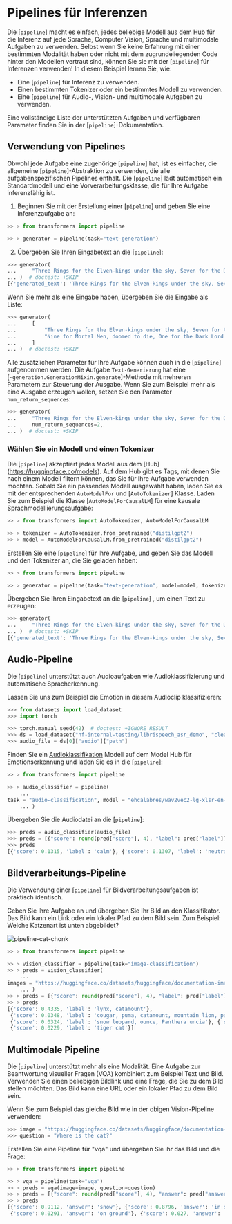 <!--Copyright 2022 The HuggingFace Team. All rights reserved.

Licensed under the Apache License, Version 2.0 (the "License"); you may not use this file except in compliance with
the License. You may obtain a copy of the License at

http://www.apache.org/licenses/LICENSE-2.0

Unless required by applicable law or agreed to in writing, software distributed under the License is distributed on
an "AS IS" BASIS, WITHOUT WARRANTIES OR CONDITIONS OF ANY KIND, either express or implied. See the License for the
specific language governing permissions and limitations under the License.

⚠️ Note that this file is in Markdown but contain specific syntax for our doc-builder (similar to MDX) that may not be
rendered properly in your Markdown viewer.

-->

# Pipelines für Inferenzen

Die [`pipeline`] macht es einfach, jedes beliebige Modell aus dem [Hub](https://huggingface.co/models) für die Inferenz auf jede Sprache, Computer Vision, Sprache und multimodale Aufgaben zu verwenden. Selbst wenn Sie keine Erfahrung mit einer bestimmten Modalität haben oder nicht mit dem zugrundeliegenden Code hinter den Modellen vertraut sind, können Sie sie mit der [`pipeline`] für Inferenzen verwenden! In diesem Beispiel lernen Sie, wie:

* Eine [`pipeline`] für Inferenz zu verwenden.
* Einen bestimmten Tokenizer oder ein bestimmtes Modell zu verwenden.
* Eine [`pipeline`] für Audio-, Vision- und multimodale Aufgaben zu verwenden.

<Tip>

Eine vollständige Liste der unterstützten Aufgaben und verfügbaren Parameter finden Sie in der [`pipeline`]-Dokumentation.

</Tip>

## Verwendung von Pipelines

Obwohl jede Aufgabe eine zugehörige [`pipeline`] hat, ist es einfacher, die allgemeine [`pipeline`]-Abstraktion zu verwenden, die alle aufgabenspezifischen Pipelines enthält. Die [`pipeline`] lädt automatisch ein Standardmodell und eine Vorverarbeitungsklasse, die für Ihre Aufgabe inferenzfähig ist.

1. Beginnen Sie mit der Erstellung einer [`pipeline`] und geben Sie eine Inferenzaufgabe an:

```py
>> > from transformers import pipeline

>> > generator = pipeline(task="text-generation")
```

2. Übergeben Sie Ihren Eingabetext an die [`pipeline`]:

```py
>>> generator(
...     "Three Rings for the Elven-kings under the sky, Seven for the Dwarf-lords in their halls of stone"
... )  # doctest: +SKIP
[{'generated_text': 'Three Rings for the Elven-kings under the sky, Seven for the Dwarf-lords in their halls of stone, Seven for the Iron-priests at the door to the east, and thirteen for the Lord Kings at the end of the mountain'}]
```

Wenn Sie mehr als eine Eingabe haben, übergeben Sie die Eingabe als Liste:

```py
>>> generator(
...     [
...         "Three Rings for the Elven-kings under the sky, Seven for the Dwarf-lords in their halls of stone",
...         "Nine for Mortal Men, doomed to die, One for the Dark Lord on his dark throne",
...     ]
... )  # doctest: +SKIP
```

Alle zusätzlichen Parameter für Ihre Aufgabe können auch in die [`pipeline`] aufgenommen werden. Die Aufgabe `Text-Generierung` hat eine [`~generation.GenerationMixin.generate`]-Methode mit mehreren Parametern zur Steuerung der Ausgabe. Wenn Sie zum Beispiel mehr als eine Ausgabe erzeugen wollen, setzen Sie den Parameter `num_return_sequences`:

```py
>>> generator(
...     "Three Rings for the Elven-kings under the sky, Seven for the Dwarf-lords in their halls of stone",
...     num_return_sequences=2,
... )  # doctest: +SKIP
```

### Wählen Sie ein Modell und einen Tokenizer

Die [`pipeline`] akzeptiert jedes Modell aus dem [Hub] (https://huggingface.co/models). Auf dem Hub gibt es Tags, mit denen Sie nach einem Modell filtern können, das Sie für Ihre Aufgabe verwenden möchten. Sobald Sie ein passendes Modell ausgewählt haben, laden Sie es mit der entsprechenden `AutoModelFor` und [`AutoTokenizer`] Klasse. Laden Sie zum Beispiel die Klasse [`AutoModelForCausalLM`] für eine kausale Sprachmodellierungsaufgabe:

```py
>> > from transformers import AutoTokenizer, AutoModelForCausalLM

>> > tokenizer = AutoTokenizer.from_pretrained("distilgpt2")
>> > model = AutoModelForCausalLM.from_pretrained("distilgpt2")
```

Erstellen Sie eine [`pipeline`] für Ihre Aufgabe, und geben Sie das Modell und den Tokenizer an, die Sie geladen haben:

```py
>> > from transformers import pipeline

>> > generator = pipeline(task="text-generation", model=model, tokenizer=tokenizer)
```

Übergeben Sie Ihren Eingabetext an die [`pipeline`] , um einen Text zu erzeugen:

```py
>>> generator(
...     "Three Rings for the Elven-kings under the sky, Seven for the Dwarf-lords in their halls of stone"
... )  # doctest: +SKIP
[{'generated_text': 'Three Rings for the Elven-kings under the sky, Seven for the Dwarf-lords in their halls of stone, Seven for the Dragon-lords (for them to rule in a world ruled by their rulers, and all who live within the realm'}]
```

## Audio-Pipeline

Die [`pipeline`] unterstützt auch Audioaufgaben wie Audioklassifizierung und automatische Spracherkennung.

Lassen Sie uns zum Beispiel die Emotion in diesem Audioclip klassifizieren:

```py
>>> from datasets import load_dataset
>>> import torch

>>> torch.manual_seed(42)  # doctest: +IGNORE_RESULT
>>> ds = load_dataset("hf-internal-testing/librispeech_asr_demo", "clean", split="validation")
>>> audio_file = ds[0]["audio"]["path"]
```

Finden Sie ein [Audioklassifikation](https://huggingface.co/models?pipeline_tag=audio-classification) Modell auf dem Model Hub für Emotionserkennung und laden Sie es in die [`pipeline`]:

```py
>> > from transformers import pipeline

>> > audio_classifier = pipeline(
    ...
task = "audio-classification", model = "ehcalabres/wav2vec2-lg-xlsr-en-speech-emotion-recognition"
    ... )
```

Übergeben Sie die Audiodatei an die [`pipeline`]:

```py
>>> preds = audio_classifier(audio_file)
>>> preds = [{"score": round(pred["score"], 4), "label": pred["label"]} for pred in preds]
>>> preds
[{'score': 0.1315, 'label': 'calm'}, {'score': 0.1307, 'label': 'neutral'}, {'score': 0.1274, 'label': 'sad'}, {'score': 0.1261, 'label': 'fearful'}, {'score': 0.1242, 'label': 'happy'}]
```

## Bildverarbeitungs-Pipeline

Die Verwendung einer [`pipeline`] für Bildverarbeitungsaufgaben ist praktisch identisch.

Geben Sie Ihre Aufgabe an und übergeben Sie Ihr Bild an den Klassifikator. Das Bild kann ein Link oder ein lokaler Pfad zu dem Bild sein. Zum Beispiel: Welche Katzenart ist unten abgebildet?

![pipeline-cat-chonk](https://huggingface.co/datasets/huggingface/documentation-images/resolve/main/pipeline-cat-chonk.jpeg)

```py
>> > from transformers import pipeline

>> > vision_classifier = pipeline(task="image-classification")
>> > preds = vision_classifier(
    ...
images = "https://huggingface.co/datasets/huggingface/documentation-images/resolve/main/pipeline-cat-chonk.jpeg"
    ... )
>> > preds = [{"score": round(pred["score"], 4), "label": pred["label"]} for pred in preds]
>> > preds
[{'score': 0.4335, 'label': 'lynx, catamount'},
 {'score': 0.0348, 'label': 'cougar, puma, catamount, mountain lion, painter, panther, Felis concolor'},
 {'score': 0.0324, 'label': 'snow leopard, ounce, Panthera uncia'}, {'score': 0.0239, 'label': 'Egyptian cat'},
 {'score': 0.0229, 'label': 'tiger cat'}]
```

## Multimodale Pipeline

Die [`pipeline`] unterstützt mehr als eine Modalität. Eine Aufgabe zur Beantwortung visueller Fragen (VQA) kombiniert zum Beispiel Text und Bild. Verwenden Sie einen beliebigen Bildlink und eine Frage, die Sie zu dem Bild stellen möchten. Das Bild kann eine URL oder ein lokaler Pfad zu dem Bild sein.

Wenn Sie zum Beispiel das gleiche Bild wie in der obigen Vision-Pipeline verwenden:

```py
>>> image = "https://huggingface.co/datasets/huggingface/documentation-images/resolve/main/pipeline-cat-chonk.jpeg"
>>> question = "Where is the cat?"
```

Erstellen Sie eine Pipeline für "vqa" und übergeben Sie ihr das Bild und die Frage:

```py
>> > from transformers import pipeline

>> > vqa = pipeline(task="vqa")
>> > preds = vqa(image=image, question=question)
>> > preds = [{"score": round(pred["score"], 4), "answer": pred["answer"]} for pred in preds]
>> > preds
[{'score': 0.9112, 'answer': 'snow'}, {'score': 0.8796, 'answer': 'in snow'}, {'score': 0.6717, 'answer': 'outside'},
 {'score': 0.0291, 'answer': 'on ground'}, {'score': 0.027, 'answer': 'ground'}]
```
